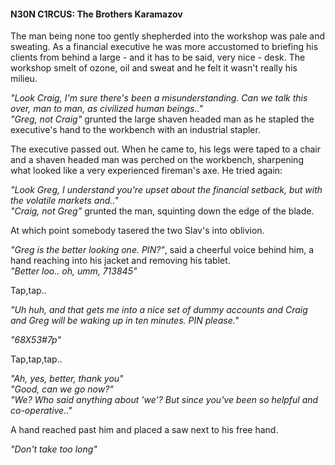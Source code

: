 #### N30N C1RCUS: The Brothers Karamazov

The man being none too gently shepherded into the workshop was pale and sweating. As a financial executive he was more accustomed to briefing his clients from behind a large - and it has to be said, very nice - desk. The workshop smelt of ozone, oil and sweat and he felt it wasn't really his milieu.

*"Look Craig, I'm sure there's been a misunderstanding. Can we talk this over, man to man, as civilized human beings.."*  
*"Greg, not Craig"* grunted the large shaven headed man as he stapled the executive's hand to the workbench with an industrial stapler. 

The executive passed out. When he came to, his legs were taped to a chair and a shaven headed man was perched on the workbench, sharpening what looked like a very experienced fireman's axe. He tried again:

*"Look Greg, I understand you're upset about the financial setback, but with the volatile markets and.."*  
*"Craig, not Greg"* grunted the man, squinting down the edge of the blade.

At which point somebody tasered the two Slav's into oblivion.

*"Greg is the better looking one. PIN?"*, said a cheerful voice behind him, a hand reaching into his jacket and removing his tablet.  
*"Better loo.. oh, umm, 713845"*  

Tap,tap..

*"Uh huh, and that gets me into a nice set of dummy accounts and Craig and Greg will be waking up in ten minutes. PIN please."*  

*"68X53#7p"*  

Tap,tap,tap..

*"Ah, yes, better, thank you"*  
*"Good, can we go now?"*  
*"We? Who said anything about 'we'? But since you've been so helpful and co-operative.."*  

A hand reached past him and placed a saw next to his free hand.

*"Don't take too long"*
